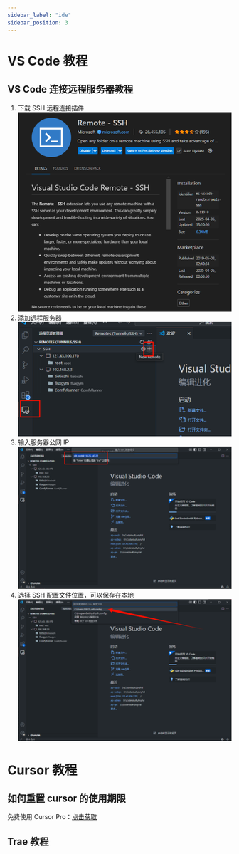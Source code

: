 ```yaml
---
sidebar_label: "ide"
sidebar_position: 3
---
```

# VS Code 教程

## VS Code 连接远程服务器教程

1. 下载 SSH 远程连接插件
   ![alt text](../src/image/t_image31.png)
2. 添加远程服务器
   ![alt text](../src/image/t_image32.png)
3. 输入服务器公网 IP
   ![alt text](../src/image/t_image33.png)
4. 选择 SSH 配置文件位置，可以保存在本地
   ![alt text](../src/image/t_image34.png)

# Cursor 教程

## 如何重置 cursor 的使用期限

免费使用 Cursor Pro：[点击获取](https://github.com/yuaotian/go-cursor-help)

## Trae 教程
